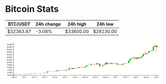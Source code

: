 # Bitcoin Stats

BTC/USDT|24h change|24h high|24h low|
|---|---|---|---|
|$32363.87|-3.08%|$33600.00|$28130.00|

<img src="./chart.svg">

